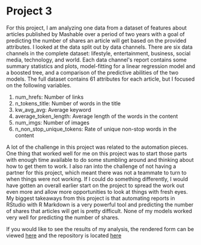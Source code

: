 # Project 3
For this project, I am analyzing one data from a dataset of features about articles published by Mashable over a period of two years with a goal of predicting the number of shares an article will get based on the provided attributes. I looked at the data split out by data channels. There are six data channels in the complete dataset: lifestyle, entertainment, business, social media, technology, and world. Each data channel's report contains some summary statistics and plots, model-fitting for a linear regression model and a boosted tree, and a comparison of the predictive abilities of the two models. The full dataset contains 61 attributes for each article, but I focused on the following variables.
  
1. num_hrefs: Number of links
2. n_tokens_title: Number of words in the title 
3. kw_avg_avg: Average keyword 
4. average_token_length: Average length of the words in the content 
5. num_imgs: Number of images 
6. n_non_stop_unique_tokens: Rate of unique non-stop words in the content 

A lot of the challenge in this project was related to the automation pieces. One thing that worked well for me on this project was to start those parts with enough time available to do some stumbling around and thinking about how to get them to work. I also ran into the challenge of not having a partner for this project, which meant there was not a teammate to turn to when things were not working. If I could do something differently, I would have gotten an overall earlier start on the project to spread the work out even more and allow more opportunities to look at things with fresh eyes. My biggest takeaways from this project is that automating reports in RStudio with R Markdown is a very powerful tool and predicting the number of shares that articles will get is pretty difficult. None of my models worked very well for predicting the number of shares.

If you would like to see the results of my analysis, the rendered form can be viewed [here](https://nmlevin11.github.io/Project3/) and the repository is located [here](https://github.com/nmlevin11/Project3)

